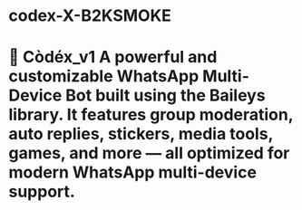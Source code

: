 # codex-X-B2KSMOKE
# 🤖 Còdéx_v1  A powerful and customizable **WhatsApp Multi-Device Bot** built using the Baileys library. It features group moderation, auto replies, stickers, media tools, games, and more — all optimized for modern WhatsApp multi-device support.
